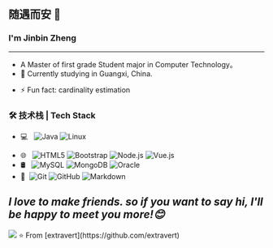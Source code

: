 ## 随遇而安 👋

### I'm Jinbin Zheng

<!-- *to be honest, it's shamed for me to introduce myself too much there, what i need is learning more* -->
---
- A  Master of first grade Student major in Computer Technology。
- 🌱 Currently studying in Guangxi, China.
<!-- - 💬 Ask me about Java, TypeScript and my projects on [2434387555@qq.com](mailto:2434387555@qq.com) -->
<!-- - ⭐ You may like [webkettle](https://github.com/JoeyBling/webkettle) 、[hexo-theme-yilia-plus](https://github.com/JoeyBling/hexo-theme-yilia-plus) 、or [bootplus](https://github.com/JoeyBling/bootplus) -->
- ⚡ Fun fact: cardinality estimation


### 🛠 技术栈 | Tech Stack

- 💻 &#160; ![Java](https://img.shields.io/badge/-Java-333333?style=flat&logo=Java&logoColor=007396)
![Linux](https://img.shields.io/badge/-Linux-333333?style=flat&logo=Linux&logoColor=FCC624)
<!-- ![聚合支付](https://img.shields.io/badge/-聚合支付-333333?style=flat&logo=payoneer&logoColor=FF4800) -->
- 🌐 &#160; ![HTML5](https://img.shields.io/badge/-HTML5-333333?style=flat&logo=HTML5)
![Bootstrap](https://img.shields.io/badge/-Bootstrap-333333?style=flat&logo=bootstrap&logoColor=563D7C)
![Node.js](https://img.shields.io/badge/-Node.js-333333?style=flat&logo=node.js)
![Vue.js](https://img.shields.io/badge/-VueJS-333333?style=flat&logo=Vue.js)
- 🛢 &#160; ![MySQL](https://img.shields.io/badge/-MySQL-333333?style=flat&logo=mysql)
![MongoDB](https://img.shields.io/badge/-MongoDB-333333?style=flat&logo=mongodb)
![Oracle](https://img.shields.io/badge/-Oracle-333333?style=flat&logo=Oracle)
- 🔧 &#160;![Git](https://img.shields.io/badge/-Git-333333?style=flat&logo=git)
![GitHub](https://img.shields.io/badge/-GitHub-333333?style=flat&logo=github)
![Markdown](https://img.shields.io/badge/-Markdown-333333?style=flat&logo=markdown)

***I love to make friends. so if you want to say hi, I'll be happy to meet you more!😊***
---
<img src = "https://github-readme-stats.vercel.app/api?username=extravert">
⭐️ From [extravert](https://github.com/extravert)
